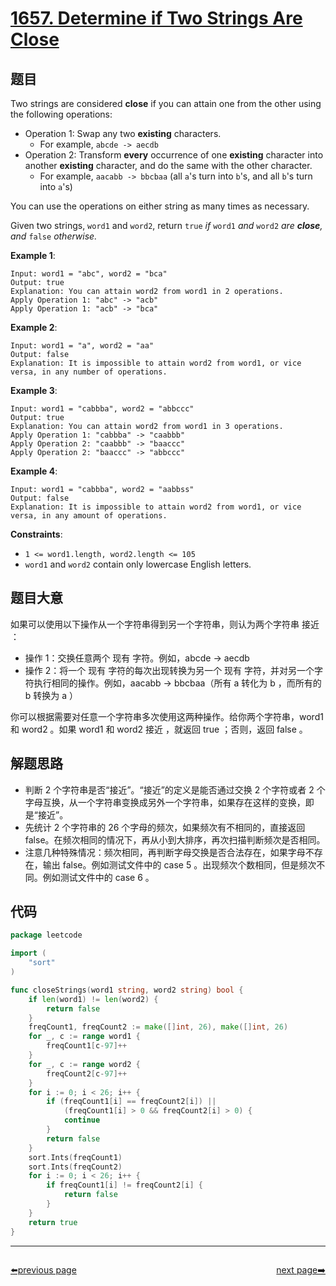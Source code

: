 # [1657. Determine if Two Strings Are Close](https://leetcode.com/problems/determine-if-two-strings-are-close/)


## 题目

Two strings are considered **close** if you can attain one from the other using the following operations:

- Operation 1: Swap any two **existing** characters.
    - For example, `abcde -> aecdb`
- Operation 2: Transform **every** occurrence of one **existing** character into another **existing** character, and do the same with the other character.
    - For example, `aacabb -> bbcbaa` (all `a`'s turn into `b`'s, and all `b`'s turn into `a`'s)

You can use the operations on either string as many times as necessary.

Given two strings, `word1` and `word2`, return `true` *if* `word1` *and* `word2` *are **close**, and* `false` *otherwise.*

**Example 1**:

```
Input: word1 = "abc", word2 = "bca"
Output: true
Explanation: You can attain word2 from word1 in 2 operations.
Apply Operation 1: "abc" -> "acb"
Apply Operation 1: "acb" -> "bca"

```

**Example 2**:

```
Input: word1 = "a", word2 = "aa"
Output: false
Explanation: It is impossible to attain word2 from word1, or vice versa, in any number of operations.

```

**Example 3**:

```
Input: word1 = "cabbba", word2 = "abbccc"
Output: true
Explanation: You can attain word2 from word1 in 3 operations.
Apply Operation 1: "cabbba" -> "caabbb"
Apply Operation 2: "caabbb" -> "baaccc"
Apply Operation 2: "baaccc" -> "abbccc"

```

**Example 4**:

```
Input: word1 = "cabbba", word2 = "aabbss"
Output: false
Explanation: It is impossible to attain word2 from word1, or vice versa, in any amount of operations.

```

**Constraints**:

- `1 <= word1.length, word2.length <= 105`
- `word1` and `word2` contain only lowercase English letters.

## 题目大意

如果可以使用以下操作从一个字符串得到另一个字符串，则认为两个字符串 接近 ：

- 操作 1：交换任意两个 现有 字符。例如，abcde -> aecdb
- 操作 2：将一个 现有 字符的每次出现转换为另一个 现有 字符，并对另一个字符执行相同的操作。例如，aacabb -> bbcbaa（所有 a 转化为 b ，而所有的 b 转换为 a ）

你可以根据需要对任意一个字符串多次使用这两种操作。给你两个字符串，word1 和 word2 。如果 word1 和 word2 接近 ，就返回 true ；否则，返回 false 。

## 解题思路

- 判断 2 个字符串是否“接近”。“接近”的定义是能否通过交换 2 个字符或者 2 个字母互换，从一个字符串变换成另外一个字符串，如果存在这样的变换，即是“接近”。
- 先统计 2 个字符串的 26 个字母的频次，如果频次有不相同的，直接返回 false。在频次相同的情况下，再从小到大排序，再次扫描判断频次是否相同。
- 注意几种特殊情况：频次相同，再判断字母交换是否合法存在，如果字母不存在，输出 false。例如测试文件中的 case 5 。出现频次个数相同，但是频次不同。例如测试文件中的 case 6 。

## 代码

```go
package leetcode

import (
	"sort"
)

func closeStrings(word1 string, word2 string) bool {
	if len(word1) != len(word2) {
		return false
	}
	freqCount1, freqCount2 := make([]int, 26), make([]int, 26)
	for _, c := range word1 {
		freqCount1[c-97]++
	}
	for _, c := range word2 {
		freqCount2[c-97]++
	}
	for i := 0; i < 26; i++ {
		if (freqCount1[i] == freqCount2[i]) ||
			(freqCount1[i] > 0 && freqCount2[i] > 0) {
			continue
		}
		return false
	}
	sort.Ints(freqCount1)
	sort.Ints(freqCount2)
	for i := 0; i < 26; i++ {
		if freqCount1[i] != freqCount2[i] {
			return false
		}
	}
	return true
}
```



----------------------------------------------
<div style="display: flex;justify-content: space-between;align-items: center;">
<p><a href="https://books.halfrost.com/leetcode/ChapterFour/1600~1699/1656.Design-an-Ordered-Stream/">⬅️previous page</a></p>
<p><a href="https://books.halfrost.com/leetcode/ChapterFour/1600~1699/1658.Minimum-Operations-to-Reduce-X-to-Zero/">next page➡️</a></p>
</div>

